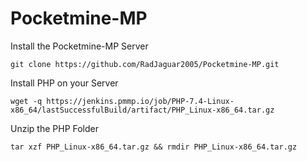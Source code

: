 # Pocketmine-MP
Install the Pocketmine-MP Server

```
git clone https://github.com/RadJaguar2005/Pocketmine-MP.git
```

Install PHP on your Server

```
wget -q https://jenkins.pmmp.io/job/PHP-7.4-Linux-x86_64/lastSuccessfulBuild/artifact/PHP_Linux-x86_64.tar.gz
```

Unzip the PHP Folder 

```
tar xzf PHP_Linux-x86_64.tar.gz && rmdir PHP_Linux-x86_64.tar.gz
```
